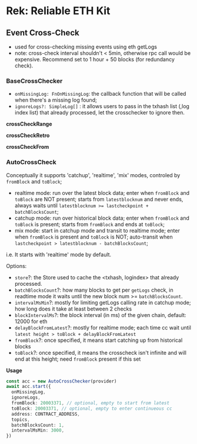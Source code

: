 # Rek: Reliable ETH Kit

## Event Cross-Check
- used for cross-checking missing events using eth getLogs
- note: cross-check interval shouldn't < 5min, otherwise rpc call would be expensive. Recommend set to 1 hour + 50 blocks (for redundancy check).

### BaseCrossChecker
- `onMissingLog: FnOnMissingLog`: the callback function that will be called when there's a missing log found;
- `ignoreLogs?: SimpleLog[]` : it allows users to pass in the txhash list (,log index list) that already processed, let the crosschecker to ignore then.

**crossCheckRange**

**crossCheckRetro**

**crossCheckFrom**

### AutoCrossCheck
Conceptually it supports 'catchup', 'realtime', 'mix' modes, controled by `fromBlock` and `toBlock`;
- realtime mode: run over the latest block data; enter when `fromBlock` and `toBlock` are NOT present; starts from `latestblocknum` and never ends, always waits until `latestblocknum >= lastcheckpoint + batchBlocksCount`;
- catchup mode: run over historical block data; enter when `fromBlock` and `toBlock` is present; starts from `fromBlock` and ends at `toBlock`;
- mix mode: start in catchup mode and transit to realtime mode; enter when `fromBlock` is present and `toBlock` is NOT; auto-transit when `lastcheckpoint > latestblocknum - batchBlocksCount`;

i.e. It starts with 'realtime' mode by default.

Options:
- `store`?: the Store used to cache the <txhash, logindex> that already processed.
- `batchBlocksCount`?: how many blocks to get per `getLogs` check, in readtime mode it waits until the new block num >= `batchBlocksCount`.
- `intervalMsMin`?: mostly for limiting getLogs calling rate in catchup mode; how long does it take at least between 2 checks
- `blockIntervalMs`?: the block interval (in ms) of the given chain, default: 12000 for eth
- `delayBlockFromLatest`?: mostly for realtime mode; each time cc wait until `latest height > toBlock + delayBlockFromLatest`
- `fromBlock`?: once specified, it means start catching up from historical blocks
- `toBlock`?: once specified, it means the crosscheck isn't infinite and will end at this height; need `fromBlock` present if this set

**Usage**
```ts
const acc = new AutoCrossChecker(provider)
await acc.start({
  onMissingLog,
  ignoreLogs,
  fromBlock: 20003371, // optional, empty to start from latest
  toBlock: 20003371, // optional, empty to enter continueous cc
  address: CONTRACT_ADDRESS,
  topics,
  batchBlocksCount: 1,
  intervalMsMin: 3000,
})
```